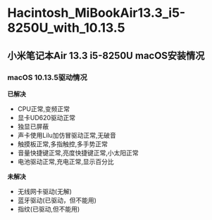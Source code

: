 # Hacintosh_MiBookAir13.3_i5-8250U_with_10.13.5
## 小米笔记本Air 13.3 i5-8250U macOS安装情况
### macOS 10.13.5驱动情况

**已解决**
* CPU正常,变频正常
* 显卡UD620驱动正常
* 独显已屏蔽
* 声卡使用Lilu加仿冒驱动正常,无破音
* 触摸板正常,多指触控,多手势正常
* 音量快捷键正常,亮度快捷键正常,小太阳正常
* 电池驱动正常,充电正常,显示百分比

**未解决**

* 无线网卡驱动(无解)
* 蓝牙驱动(已驱动，但不能用)
* 指纹(已驱动,但不能用)